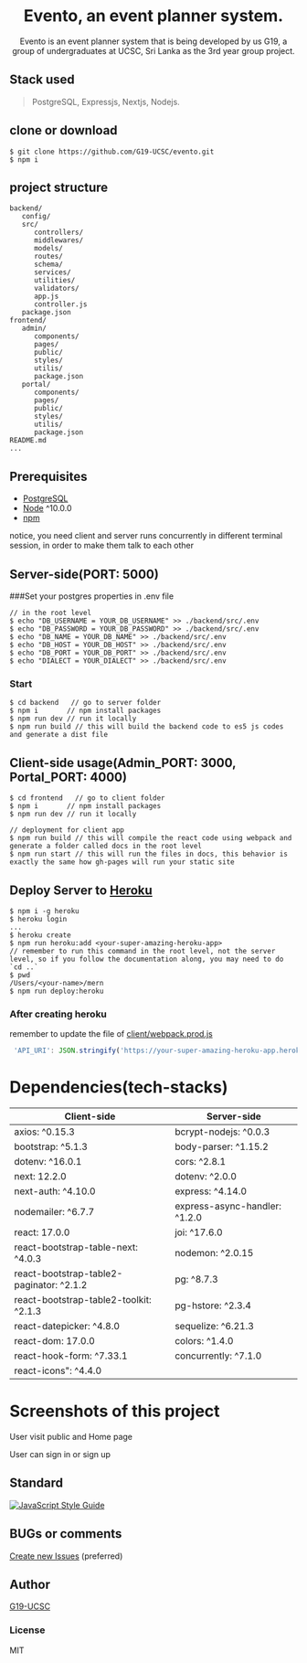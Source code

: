 <h1 align="center">
 Evento, an event planner system.
</h1>
<p align="center">
Evento is an event planner system that is being developed by us G19, a group of undergraduates at UCSC, Sri Lanka as the 3rd year group project.
</p>

## Stack used

> PostgreSQL, Expressjs, Nextjs, Nodejs.


## clone or download
```terminal
$ git clone https://github.com/G19-UCSC/evento.git
$ npm i
```

## project structure
```terminal
backend/
   config/
   src/
      controllers/
      middlewares/
      models/
      routes/
      schema/
      services/
      utilities/
      validators/
      app.js
      controller.js
   package.json
frontend/
   admin/
      components/
      pages/
      public/
      styles/
      utilis/
      package.json
   portal/
      components/
      pages/
      public/
      styles/
      utilis/
      package.json
README.md
...
```


## Prerequisites
- [PostgreSQL](https://www.postgresql.org/download/windows/)
- [Node](https://nodejs.org/en/download/) ^10.0.0
- [npm](https://nodejs.org/en/download/package-manager/)

notice, you need client and server runs concurrently in different terminal session, in order to make them talk to each other

## Server-side(PORT: 5000)

###Set your postgres properties in .env file
```terminal
// in the root level
$ echo "DB_USERNAME = YOUR_DB_USERNAME" >> ./backend/src/.env
$ echo "DB_PASSWORD = YOUR_DB_PASSWORD" >> ./backend/src/.env
$ echo "DB_NAME = YOUR_DB_NAME" >> ./backend/src/.env
$ echo "DB_HOST = YOUR_DB_HOST" >> ./backend/src/.env
$ echo "DB_PORT = YOUR_DB_PORT" >> ./backend/src/.env
$ echo "DIALECT = YOUR_DIALECT" >> ./backend/src/.env
```

### Start
```terminal
$ cd backend   // go to server folder
$ npm i       // npm install packages
$ npm run dev // run it locally
$ npm run build // this will build the backend code to es5 js codes and generate a dist file
```

## Client-side usage(Admin_PORT: 3000, Portal_PORT: 4000)
```terminal
$ cd frontend   // go to client folder
$ npm i       // npm install packages
$ npm run dev // run it locally

// deployment for client app
$ npm run build // this will compile the react code using webpack and generate a folder called docs in the root level
$ npm run start // this will run the files in docs, this behavior is exactly the same how gh-pages will run your static site
```

## Deploy Server to [Heroku](https://dashboard.heroku.com/)
```terminal
$ npm i -g heroku
$ heroku login
...
$ heroku create
$ npm run heroku:add <your-super-amazing-heroku-app>
// remember to run this command in the root level, not the server level, so if you follow the documentation along, you may need to do `cd ..`
$ pwd
/Users/<your-name>/mern
$ npm run deploy:heroku
```

### After creating heroku

remember to update the file of [client/webpack.prod.js](https://github.com/amazingandyyy/mern/blob/master/client/webpack.prod.js)
```javascript
 'API_URI': JSON.stringify('https://your-super-amazing-heroku-app.herokuapp.com')
```

# Dependencies(tech-stacks)
Client-side | Server-side
--- | ---
axios: ^0.15.3 | bcrypt-nodejs: ^0.0.3
bootstrap: ^5.1.3|body-parser: ^1.15.2
dotenv: ^16.0.1 | cors: ^2.8.1
next: 12.2.0 | dotenv: ^2.0.0
next-auth: ^4.10.0 | express: ^4.14.0
nodemailer: ^6.7.7 | express-async-handler: ^1.2.0
react: 17.0.0 | joi: ^17.6.0
react-bootstrap-table-next: ^4.0.3 | nodemon: ^2.0.15
react-bootstrap-table2-paginator: ^2.1.2 | pg: ^8.7.3
react-bootstrap-table2-toolkit: ^2.1.3 | pg-hstore: ^2.3.4
react-datepicker: ^4.8.0 | sequelize: ^6.21.3
react-dom: 17.0.0 | colors: ^1.4.0
react-hook-form: ^7.33.1 | concurrently: ^7.1.0
react-icons": ^4.4.0 | 

# Screenshots of this project

User visit public and Home page

User can sign in or sign up

## Standard

[![JavaScript Style Guide](https://cdn.rawgit.com/standard/standard/master/badge.svg)](https://github.com/standard/standard)

## BUGs or comments

[Create new Issues](https://github.com/G19-UCSC/evento/issues) (preferred)


## Author
[G19-UCSC](https://github.com/G19-UCSC)

### License
MIT
